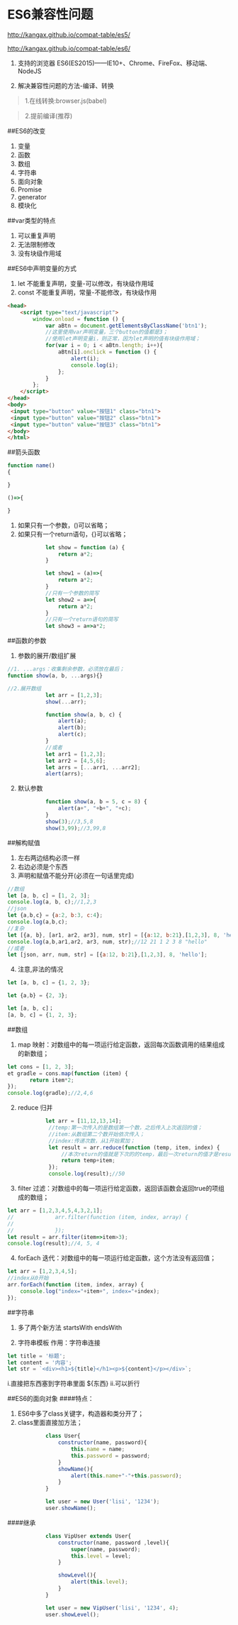 ES6兼容性问题
===

http://kangax.github.io/compat-table/es5/

http://kangax.github.io/compat-table/es6/

1. 支持的浏览器
ES6(ES2015)——IE10+、Chrome、FireFox、移动端、NodeJS

2. 解决兼容性问题的方法-编译、转换

>1.在线转换:browser.js(babel)

>2.提前编译(推荐)

##ES6的改变
1. 变量
2. 函数
3. 数组
4. 字符串
5. 面向对象
6. Promise
7. generator
8. 模块化


##var类型的特点
1. 可以重复声明
2. 无法限制修改
3. 没有块级作用域

##ES6中声明变量的方式
1. let 不能重复声明，变量-可以修改，有块级作用域
2. const 不能重复声明，常量-不能修改，有块级作用

~~~html
<head>
    <script type="text/javascript">
        window.onload = function () {
            var aBtn = document.getElementsByClassName('btn1');
            //这里使用var声明变量，三个button的值都是3；
            //使用let声明变量i，则正常，因为let声明的值有块级作用域；
            for(var i = 0; i < aBtn.length; i++){
                aBtn[i].onclick = function () {
                    alert(i);
                    console.log(i);
                };
            }
        };
    </script>
</head>
<body>
 <input type="button" value="按钮1" class="btn1">
 <input type="button" value="按钮2" class="btn1">
 <input type="button" value="按钮3" class="btn1">
</body>
</html>
~~~

##箭头函数
~~~javascript
function name()
{

}

()=>{

}
~~~

1. 如果只有一个参数，()可以省略；
2. 如果只有一个return语句，{}可以省略；
~~~javascript
            let show = function (a) {
                return a*2;
            }

            let show1 = (a)=>{
                return a*2;
            }
            //只有一个参数的简写
            let show2 = a=>{
                return a*2;
            }
            //只有一个return语句的简写
            let show3 = a=>a*2;
~~~

##函数的参数
1. 参数的展开/数组扩展
~~~javascript
//1. ...args：收集剩余参数，必须放在最后；
function show(a, b, ...args){}

//2.展开数组
            let arr = [1,2,3];
            show(...arr);

            function show(a, b, c) {
                alert(a);
                alert(b);
                alert(c);
            }
            //或者
            let arr1 = [1,2,3];
            let arr2 = [4,5,6];
            let arrs = [...arr1, ...arr2];
            alert(arrs);
~~~
2. 默认参数
~~~javascript
            function show(a, b = 5, c = 8) {
                alert(a+", "+b+", "+c);
            }
            show(3);//3,5,8
            show(3,99);//3,99,8
~~~

##解构赋值
1. 左右两边结构必须一样
2. 右边必须是个东西
3. 声明和赋值不能分开(必须在一句话里完成)

~~~javascript
//数组
let [a, b, c] = [1, 2, 3];
console.log(a, b, c);//1,2,3
//json
let {a,b,c} = {a:2, b:3, c:4};
console.log(a,b,c);
//复杂
let [{a, b}, [ar1, ar2, ar3], num, str] = [{a:12, b:21},[1,2,3], 8, 'hello'];
console.log(a,b,ar1,ar2, ar3, num, str);//12 21 1 2 3 8 "hello"
//或者
let [json, arr, num, str] = [{a:12, b:21},[1,2,3], 8, 'hello'];
~~~

4. 注意,非法的情况
~~~javascript
let [a, b, c] = {1, 2, 3};

let {a,b} = {2, 3};

let [a, b, c]；
[a, b, c] = {1, 2, 3};
~~~

##数组

1. map      映射：对数组中的每一项运行给定函数，返回每次函数调用的结果组成的新数组；
~~~javascript
let cons = [1, 2, 3];
et gradle = cons.map(function (item) {
       return item*2;
});
console.log(gradle);//2,4,6
~~~

2. reduce  归并
~~~javascript
            let arr = [11,12,13,14];
             //temp:第一次传入的是数组第一个数，之后传入上次返回的值；
             //item:从数组第二个数开始依次传入；
             //index:传递次数，从1开始累加；
             let result = arr.reduce(function (temp, item, index) {
                 //本次return的值就是下次的的temp，最后一次return的值才是result；
                 return temp+item;
             });
             console.log(result);//50
~~~

3. filter  过滤：对数组中的每一项运行给定函数，返回该函数会返回true的项组成的数组；
~~~javascript
let arr = [1,2,3,4,5,4,3,2,1];
//             arr.filter(function (item, index, array) {
//
//             });
let result = arr.filter(item=>item>3);
console.log(result);//4, 5, 4
~~~

4. forEach 迭代：对数组中的每一项运行给定函数，这个方法没有返回值；
~~~javascript
let arr = [1,2,3,4,5];
//index从0开始
arr.forEach(function (item, index, array) {
    console.log("index="+item+", index="+index);
});
~~~

##字符串
1. 多了两个新方法
  startsWith
  endsWith

2. 字符串模板
  作用：字符串连接
~~~javascript
let title = '标题';
let content = '内容';
let str = `<div><h1>${title}</h1><p>${content}</p></div>`;
~~~
  i.直接把东西塞到字符串里面      ${东西}
  ii.可以折行

##ES6的面向对象
####特点：
1. ES6中多了class关键字，构造器和类分开了；
2. class里面直接加方法；
~~~javascript
            class User{
                constructor(name, password){
                    this.name = name;
                    this.password = password;
                }
                showName(){
                    alert(this.name+"-"+this.password);
                }
            }

            let user = new User('lisi', '1234');
            user.showName();
~~~

####继承
~~~javascript
            class VipUser extends User{
                constructor(name, password ,level){
                    super(name, password);
                    this.level = level;
                }

                showLevel(){
                    alert(this.level);
                }
            }

            let user = new VipUser('lisi', '1234', 4);
            user.showLevel();
~~~








